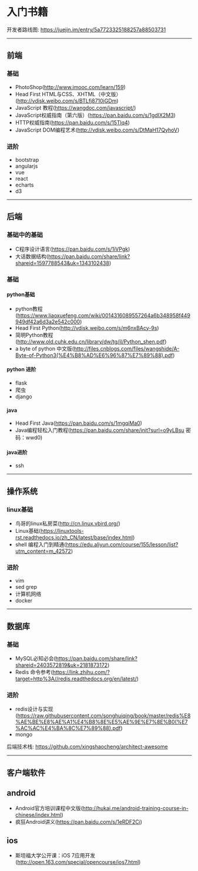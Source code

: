 # 入门书籍

开发者路线图: https://juejin.im/entry/5a7723325188257a88503731

---
## 前端

### 基础
* PhotoShop(http://www.imooc.com/learn/159)
* Head First HTML与CSS、XHTML（中文版）(http://vdisk.weibo.com/s/BTLfj8710jGDm)
* JavaScript 教程(https://wangdoc.com/javascript/)
* JavaScript权威指南（第六版）(https://pan.baidu.com/s/1gdIX2M3)
* HTTP权威指南(https://pan.baidu.com/s/15Tlq4)
* JavaScript DOM编程艺术(http://vdisk.weibo.com/s/DtMaH17QyhoV)

### 进阶

* bootstrap
* angularjs
* vue
* react
* echarts
* d3

---

## 后端

### 基础中的基础
* C程序设计语言(https://pan.baidu.com/s/1iVPgk)
* 大话数据结构(https://pan.baidu.com/share/link?shareid=1597788543&uk=1343102438)

### 基础

#### python基础
* python教程(https://www.liaoxuefeng.com/wiki/0014316089557264a6b348958f449949df42a6d3a2e542c000)
* Head First Python(http://vdisk.weibo.com/s/m6nxBAcy-9s)
* 简明Python教程(http://www.old.cuhk.edu.cn/library/dw/tg/il/Python_shen.pdf)
* a byte of python 中文版(http://files.cnblogs.com/files/wangshide/A-Byte-of-Python3(%E4%B8%AD%E6%96%87%E7%89%88).pdf)

#### python 进阶

* flask
* 爬虫
* django

#### java
* Head First Java(https://pan.baidu.com/s/1mgqiMa0)
* Java编程轻松入门教程(https://pan.baidu.com/share/init?surl=o9yLBsu 密码：wwd0)

#### java进阶

* ssh

---

## 操作系统

### linux基础
* 鸟哥的linux私房菜(http://cn.linux.vbird.org/)
* Linux基础(https://linuxtools-rst.readthedocs.io/zh_CN/latest/base/index.html)
* shell 编程入门到精通(https://edu.aliyun.com/course/155/lesson/list?utm_content=m_42572)

### 进阶
* vim
* sed grep
* 计算机网络
* docker
---

## 数据库

### 基础
* MySQL必知必会(https://pan.baidu.com/share/link?shareid=2403572819&uk=2181873172)
* Redis 命令参考(https://link.zhihu.com/?target=http%3A//redis.readthedocs.org/en/latest/)

### 进阶
* redis设计与实现(https://raw.githubusercontent.com/songhuiqing/book/master/redis%E8%AE%BE%E8%AE%A1%E4%B8%8E%E5%AE%9E%E7%8E%B0(%E7%AC%AC%E4%BA%8C%E7%89%88).pdf)
* mongo


后端技术栈: https://github.com/xingshaocheng/architect-awesome

---

## 客户端软件

## android
* Android官方培训课程中文版(http://hukai.me/android-training-course-in-chinese/index.html)
* 疯狂Android讲义(https://pan.baidu.com/s/1eRDF2Ci)

## ios
* 斯坦福大学公开课：iOS 7应用开发(http://open.163.com/special/opencourse/ios7.html)
